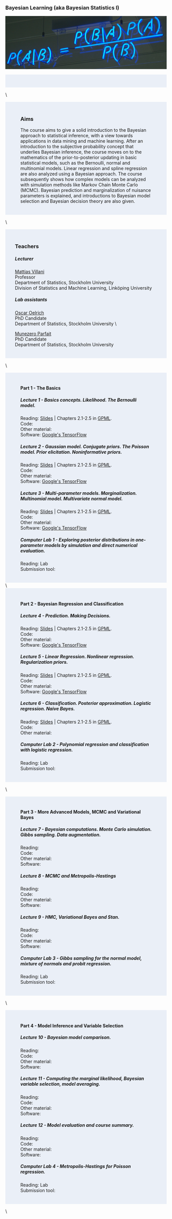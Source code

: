 <!-- font: frutiger -->

### Bayesian Learning (aka Bayesian Statistics I)

![alt text](https://github.com/mattiasvillani/BayesLearnCourse/raw/master/Slides/Images/BayesTheoremNeon.jpg "Bayesian Learning")

<div style="background-color:#eaeff7; padding:20px 47px;">

</div>

\

<div style="background-color:#eaeff7; padding:20px 47px;">

### Aims

The course aims to give a solid introduction to the Bayesian approach to statistical inference, with a view towards applications in data mining and machine learning. After an introduction to the subjective probability concept that underlies Bayesian inference, the course moves on to the mathematics of the prior-to-posterior updating in basic statistical models, such as the Bernoulli, normal and multinomial models. Linear regression and spline regression are also analyzed using a Bayesian approach. The course subsequently shows how complex models can be analyzed with simulation methods like Markov Chain Monte Carlo (MCMC). Bayesian prediction and marginalization of nuisance parameters is explained, and introductions to Bayesian model selection and Bayesian decision theory are also given.
</div>

\

<div style="background-color:#eaeff7; padding:20px 30px;">

### Teachers

##### Lecturer
[Mattias Villani](https://mattiasvillani.com) \
Professor \
Department of Statistics, Stockholm University \
Division of Statistics and Machine Learning, Linköping University 

##### Lab assistants
[Oscar Oelrich](https://www.su.se/english/profiles/ooelr-1.342298) \
PhD Candidate \
Department of Statistics, Stockholm University \

[Munezero Parfait](https://www.su.se/english/profiles/pmune-1.218608) \
PhD Candidate \
Department of Statistics, Stockholm University 

</div>

\
<div style="background-color:#eaeff7; padding:20px 47px;">

#### Part 1 - The Basics
##### Lecture 1 - Basics concepts. Likelihood. The Bernoulli model.

Reading: [Slides](https://github.com/mattiasvillani/ESOBE2017/raw/master/Slides/GPregression.pdf) | Chapters 2.1-2.5 in [GPML](http://www.gaussianprocess.org/gpml/chapters/RW.pdf). \
Code: \
Other material: \
Software: [Google's TensorFlow](https://www.tensorflow.org/)

##### Lecture 2 - Gaussian model. Conjugate priors. The Poisson model. Prior elicitation. Noninformative priors.

Reading: [Slides](https://github.com/mattiasvillani/ESOBE2017/raw/master/Slides/GPregression.pdf) | Chapters 2.1-2.5 in [GPML](http://www.gaussianprocess.org/gpml/chapters/RW.pdf). \
Code: \
Other material: \
Software: [Google's TensorFlow](https://www.tensorflow.org/)

##### Lecture 3 - Multi-parameter models. Marginalization. Multinomial model. Multivariate normal model.

Reading: [Slides](https://github.com/mattiasvillani/ESOBE2017/raw/master/Slides/GPregression.pdf) | Chapters 2.1-2.5 in [GPML](http://www.gaussianprocess.org/gpml/chapters/RW.pdf). \
Code: \
Other material: \
Software: [Google's TensorFlow](https://www.tensorflow.org/) 

##### Computer Lab 1 - Exploring posterior distributions in one-parameter models by simulation and direct numerical evaluation.
Reading: Lab \
Submission tool:

</div>
\

<div style="background-color:#eaeff7; padding:20px 47px;">

#### Part 2 - Bayesian Regression and Classification
##### Lecture 4 - Prediction. Making Decisions.

Reading: [Slides](https://github.com/mattiasvillani/ESOBE2017/raw/master/Slides/GPregression.pdf) | Chapters 2.1-2.5 in [GPML](http://www.gaussianprocess.org/gpml/chapters/RW.pdf). \
Code: \
Other material: \
Software: [Google's TensorFlow](https://www.tensorflow.org/)

##### Lecture 5 - Linear Regression. Nonlinear regression. Regularization priors.

Reading: [Slides](https://github.com/mattiasvillani/ESOBE2017/raw/master/Slides/GPregression.pdf) | Chapters 2.1-2.5 in [GPML](http://www.gaussianprocess.org/gpml/chapters/RW.pdf). \
Code: \
Other material: \
Software: [Google's TensorFlow](https://www.tensorflow.org/)

##### Lecture 6 - Classification. Posterior approximation. Logistic regression. Naive Bayes.

Reading: [Slides](https://github.com/mattiasvillani/ML4Industry/raw/master/Slides/LectureIntro.pdf) | Chapters 2.1-2.5 in [GPML](http://www.gaussianprocess.org/gpml/chapters/RW.pdf). \
Code: \
Other material: 

##### Computer Lab 2 - Polynomial regression and classification with logistic regression.

Reading: Lab \
Submission tool:
</div>

\
<div style="background-color:#eaeff7; padding:20px 47px;">

#### Part 3 - More Advanced Models, MCMC and Variational Bayes
##### Lecture 7 - Bayesian computations. Monte Carlo simulation. Gibbs sampling. Data augmentation.

Reading: \
Code: \
Other material: \
Software: 

##### Lecture 8 - MCMC and Metropolis-Hastings

Reading: \
Code: \
Other material: \
Software: 

##### Lecture 9 - HMC, Variational Bayes and Stan.

Reading: \
Code: \
Other material: \
Software:

##### Computer Lab 3 - Gibbs sampling for the normal model, mixture of normals and probit regression.

Reading: Lab \
Submission tool:

</div>

\
<div style="background-color:#eaeff7; padding:20px 47px;">

#### Part 4 - Model Inference and Variable Selection
##### Lecture 10 - Bayesian model comparison.

Reading: \
Code: \
Other material: \
Software: 

##### Lecture 11 - Computing the marginal likelihood, Bayesian variable selection, model averaging.

Reading: \
Code: \
Other material: \
Software: 

##### Lecture 12 - Model evaluation and course summary.

Reading: \
Code: \
Other material: \
Software: 

##### Computer Lab 4 - Metropolis-Hastings for Poisson regression.

Reading: Lab \
Submission tool:
</div>

\